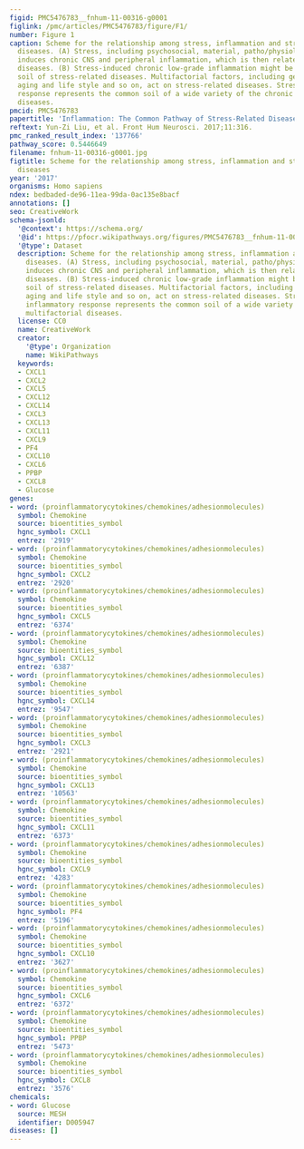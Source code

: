 ```yaml
---
figid: PMC5476783__fnhum-11-00316-g0001
figlink: /pmc/articles/PMC5476783/figure/F1/
number: Figure 1
caption: Scheme for the relationship among stress, inflammation and stress-related
  diseases. (A) Stress, including psychosocial, material, patho/physiological stressors,
  induces chronic CNS and peripheral inflammation, which is then related to stress-related
  diseases. (B) Stress-induced chronic low-grade inflammation might be the common
  soil of stress-related diseases. Multifactorial factors, including genetic predisposition,
  aging and life style and so on, act on stress-related diseases. Stress-induced inflammatory
  response represents the common soil of a wide variety of the chronic multifactorial
  diseases.
pmcid: PMC5476783
papertitle: 'Inflammation: The Common Pathway of Stress-Related Diseases.'
reftext: Yun-Zi Liu, et al. Front Hum Neurosci. 2017;11:316.
pmc_ranked_result_index: '137766'
pathway_score: 0.5446649
filename: fnhum-11-00316-g0001.jpg
figtitle: Scheme for the relationship among stress, inflammation and stress-related
  diseases
year: '2017'
organisms: Homo sapiens
ndex: bedbaded-de96-11ea-99da-0ac135e8bacf
annotations: []
seo: CreativeWork
schema-jsonld:
  '@context': https://schema.org/
  '@id': https://pfocr.wikipathways.org/figures/PMC5476783__fnhum-11-00316-g0001.html
  '@type': Dataset
  description: Scheme for the relationship among stress, inflammation and stress-related
    diseases. (A) Stress, including psychosocial, material, patho/physiological stressors,
    induces chronic CNS and peripheral inflammation, which is then related to stress-related
    diseases. (B) Stress-induced chronic low-grade inflammation might be the common
    soil of stress-related diseases. Multifactorial factors, including genetic predisposition,
    aging and life style and so on, act on stress-related diseases. Stress-induced
    inflammatory response represents the common soil of a wide variety of the chronic
    multifactorial diseases.
  license: CC0
  name: CreativeWork
  creator:
    '@type': Organization
    name: WikiPathways
  keywords:
  - CXCL1
  - CXCL2
  - CXCL5
  - CXCL12
  - CXCL14
  - CXCL3
  - CXCL13
  - CXCL11
  - CXCL9
  - PF4
  - CXCL10
  - CXCL6
  - PPBP
  - CXCL8
  - Glucose
genes:
- word: (proinflammatorycytokines/chemokines/adhesionmolecules)
  symbol: Chemokine
  source: bioentities_symbol
  hgnc_symbol: CXCL1
  entrez: '2919'
- word: (proinflammatorycytokines/chemokines/adhesionmolecules)
  symbol: Chemokine
  source: bioentities_symbol
  hgnc_symbol: CXCL2
  entrez: '2920'
- word: (proinflammatorycytokines/chemokines/adhesionmolecules)
  symbol: Chemokine
  source: bioentities_symbol
  hgnc_symbol: CXCL5
  entrez: '6374'
- word: (proinflammatorycytokines/chemokines/adhesionmolecules)
  symbol: Chemokine
  source: bioentities_symbol
  hgnc_symbol: CXCL12
  entrez: '6387'
- word: (proinflammatorycytokines/chemokines/adhesionmolecules)
  symbol: Chemokine
  source: bioentities_symbol
  hgnc_symbol: CXCL14
  entrez: '9547'
- word: (proinflammatorycytokines/chemokines/adhesionmolecules)
  symbol: Chemokine
  source: bioentities_symbol
  hgnc_symbol: CXCL3
  entrez: '2921'
- word: (proinflammatorycytokines/chemokines/adhesionmolecules)
  symbol: Chemokine
  source: bioentities_symbol
  hgnc_symbol: CXCL13
  entrez: '10563'
- word: (proinflammatorycytokines/chemokines/adhesionmolecules)
  symbol: Chemokine
  source: bioentities_symbol
  hgnc_symbol: CXCL11
  entrez: '6373'
- word: (proinflammatorycytokines/chemokines/adhesionmolecules)
  symbol: Chemokine
  source: bioentities_symbol
  hgnc_symbol: CXCL9
  entrez: '4283'
- word: (proinflammatorycytokines/chemokines/adhesionmolecules)
  symbol: Chemokine
  source: bioentities_symbol
  hgnc_symbol: PF4
  entrez: '5196'
- word: (proinflammatorycytokines/chemokines/adhesionmolecules)
  symbol: Chemokine
  source: bioentities_symbol
  hgnc_symbol: CXCL10
  entrez: '3627'
- word: (proinflammatorycytokines/chemokines/adhesionmolecules)
  symbol: Chemokine
  source: bioentities_symbol
  hgnc_symbol: CXCL6
  entrez: '6372'
- word: (proinflammatorycytokines/chemokines/adhesionmolecules)
  symbol: Chemokine
  source: bioentities_symbol
  hgnc_symbol: PPBP
  entrez: '5473'
- word: (proinflammatorycytokines/chemokines/adhesionmolecules)
  symbol: Chemokine
  source: bioentities_symbol
  hgnc_symbol: CXCL8
  entrez: '3576'
chemicals:
- word: Glucose
  source: MESH
  identifier: D005947
diseases: []
---
```

